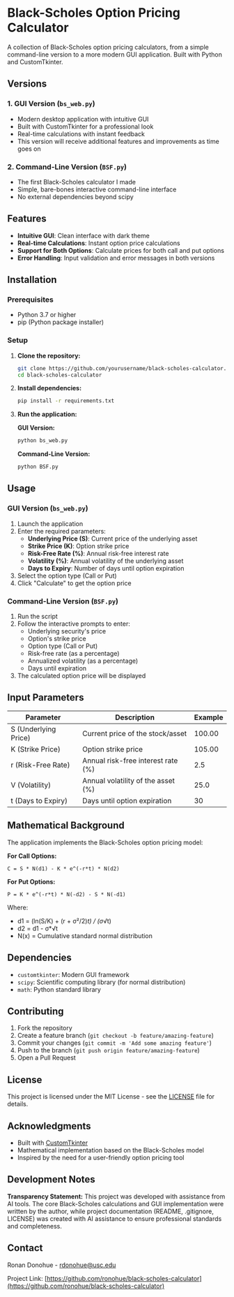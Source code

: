 # Black-Scholes Option Pricing Calculator

A collection of Black-Scholes option pricing calculators, from a simple command-line version to a more modern GUI application. Built with Python and CustomTkinter.

## Versions

### 1. **GUI Version** (`bs_web.py`)
- Modern desktop application with intuitive GUI
- Built with CustomTkinter for a professional look
- Real-time calculations with instant feedback
- This version will receive additional features and improvements as time goes on

### 2. **Command-Line Version** (`BSF.py`)
- The first Black-Scholes calculator I made
- Simple, bare-bones interactive command-line interface
- No external dependencies beyond scipy

## Features

- **Intuitive GUI**: Clean interface with dark theme
- **Real-time Calculations**: Instant option price calculations
- **Support for Both Options**: Calculate prices for both call and put options
- **Error Handling**: Input validation and error messages in both versions


## Installation

### Prerequisites

- Python 3.7 or higher
- pip (Python package installer)

### Setup

1. **Clone the repository:**
   ```bash
   git clone https://github.com/yourusername/black-scholes-calculator.git
   cd black-scholes-calculator
   ```

2. **Install dependencies:**
   ```bash
   pip install -r requirements.txt
   ```

3. **Run the application:**

   **GUI Version:**
   ```bash
   python bs_web.py
   ```

   **Command-Line Version:**
   ```bash
   python BSF.py
   ```

## Usage

### GUI Version (`bs_web.py`)
1. Launch the application
2. Enter the required parameters:
   - **Underlying Price (S)**: Current price of the underlying asset
   - **Strike Price (K)**: Option strike price
   - **Risk-Free Rate (%)**: Annual risk-free interest rate
   - **Volatility (%)**: Annual volatility of the underlying asset
   - **Days to Expiry**: Number of days until option expiration
3. Select the option type (Call or Put)
4. Click "Calculate" to get the option price

### Command-Line Version (`BSF.py`)
1. Run the script
2. Follow the interactive prompts to enter:
   - Underlying security's price
   - Option's strike price
   - Option type (Call or Put)
   - Risk-free rate (as a percentage)
   - Annualized volatility (as a percentage)
   - Days until expiration
3. The calculated option price will be displayed

## Input Parameters

| Parameter | Description | Example |
|-----------|-------------|---------|
| S (Underlying Price) | Current price of the stock/asset | 100.00 |
| K (Strike Price) | Option strike price | 105.00 |
| r (Risk-Free Rate) | Annual risk-free interest rate (%) | 2.5 |
| V (Volatility) | Annual volatility of the asset (%) | 25.0 |
| t (Days to Expiry) | Days until option expiration | 30 |

## Mathematical Background

The application implements the Black-Scholes option pricing model:

**For Call Options:**
```
C = S * N(d1) - K * e^(-r*t) * N(d2)
```

**For Put Options:**
```
P = K * e^(-r*t) * N(-d2) - S * N(-d1)
```

Where:
- d1 = (ln(S/K) + (r + σ²/2)*t) / (σ*√t)
- d2 = d1 - σ*√t
- N(x) = Cumulative standard normal distribution

## Dependencies

- `customtkinter`: Modern GUI framework
- `scipy`: Scientific computing library (for normal distribution)
- `math`: Python standard library

## Contributing

1. Fork the repository
2. Create a feature branch (`git checkout -b feature/amazing-feature`)
3. Commit your changes (`git commit -m 'Add some amazing feature'`)
4. Push to the branch (`git push origin feature/amazing-feature`)
5. Open a Pull Request

## License

This project is licensed under the MIT License - see the [LICENSE](LICENSE) file for details.

## Acknowledgments

- Built with [CustomTkinter](https://github.com/TomSchimansky/CustomTkinter)
- Mathematical implementation based on the Black-Scholes model
- Inspired by the need for a user-friendly option pricing tool

## Development Notes

**Transparency Statement:** This project was developed with assistance from AI tools. The core Black-Scholes calculations and GUI implementation were written by the author, while project documentation (README, .gitignore, LICENSE) was created with AI assistance to ensure professional standards and completeness.

## Contact

Ronan Donohue - rdonohue@usc.edu

Project Link: [https://github.com/ronohue/black-scholes-calculator](https://github.com/ronohue/black-scholes-calculator) 